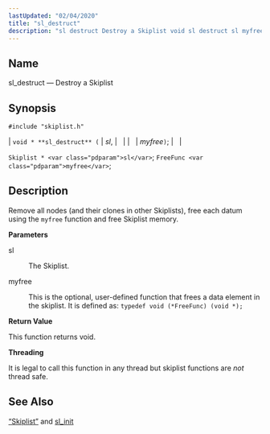 ```yaml
---
lastUpdated: "02/04/2020"
title: "sl_destruct"
description: "sl destruct Destroy a Skiplist void sl destruct sl myfree Skiplist sl Free Func myfree Remove all nodes and their clones in other Skiplists free each datum using the myfree function and free Skiplist memory sl The Skiplist myfree This is the optional user defined function that frees a data..."
---
```


<a name="apis.sl_destruct"></a> 
## Name

sl_destruct — Destroy a Skiplist

## Synopsis

`#include "skiplist.h"`

| `void * **sl_destruct** (` | <var class="pdparam">sl</var>, |   |
|   | <var class="pdparam">myfree</var>`)`; |   |

`Skiplist * <var class="pdparam">sl</var>`;
`FreeFunc <var class="pdparam">myfree</var>`;<a name="idp60951456"></a> 
## Description

Remove all nodes (and their clones in other Skiplists), free each datum using the `myfree` function and free Skiplist memory.

**<a name="idp60953200"></a> Parameters**

<dl class="variablelist">

<dt>sl</dt>

<dd>

The Skiplist.

</dd>

<dt>myfree</dt>

<dd>

This is the optional, user-defined function that frees a data element in the skiplist. It is defined as: `typedef void (*FreeFunc) (void *);`

</dd>

</dl>

**<a name="idp60958304"></a> Return Value**

This function returns void.

**<a name="idp60959216"></a> Threading**

It is legal to call this function in any thread but skiplist functions are *not* thread safe.

<a name="idp60960800"></a> 
## See Also

[“Skiplist”](/momentum/3/3-api/structs-skiplist) and [sl_init](/momentum/3/3-api/apis-sl-init)
